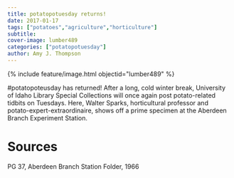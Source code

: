 ```yaml
---
title: potatopotuesday returns!
date: 2017-01-17
tags: ["potatoes","agriculture","horticulture"]
subtitle: 
cover-image: lumber489
categories: ["potatopotuesday"]
author: Amy J. Thompson
---
```


{% include feature/image.html objectid="lumber489" %}

#potatopoteusday has returned! After a long, cold winter break, University of Idaho Library Special Collections will once again post potato-related tidbits on Tuesdays. Here, Walter Sparks, horticultural professor and potato-expert-extraordinaire, shows off a prime specimen at the Aberdeen Branch Experiment Station.

# Sources

PG 37, Aberdeen Branch Station Folder, 1966